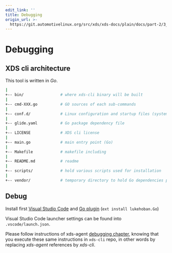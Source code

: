 ```yaml
---
edit_link: ''
title: Debugging
origin_url: >-
  https://git.automotivelinux.org/src/xds/xds-docs/plain/docs/part-2/3_xds-cli/4_debug.md?h=flounder
---
```


<!-- WARNING: This file is generated by fetch_docs.js using /home/boron/Documents/AGL/docs-webtemplate/site/_data/tocs/devguides/flounder/xds-docs-guides-flounder-devguides-book.yml -->

# Debugging

## XDS cli architecture

This tool is written in *Go*.

```bash
|
+-- bin/                # where xds-cli binary will be built
|
+-- cmd-XXX.go          # GO sources of each sub-commands
|
+-- conf.d/             # Linux configuration and startup files (systemd user service)
|
+-- glide.yaml          # Go package dependency file
|
+-- LICENSE             # XDS cli license
|
+-- main.go             # main entry point (Go)
|
+-- Makefile            # makefile including
|
+-- README.md           # readme
|
+-- scripts/            # hold various scripts used for installation
|
+-- vendor/             # temporary directory to hold Go dependencies packages
```

## Debug

Install first [Visual Studio Code](https://code.visualstudio.com/) and
[Go plugin](https://marketplace.visualstudio.com/items?itemName=lukehoban.Go)
(`ext install lukehoban.Go`)

Visual Studio Code launcher settings can be found into `.vscode/launch.json`.

Please follow instructions of xds-agent [debugging chapter](../2_xds-agent/4_debug.html#debug-xds-agent-go-code),
knowing that you execute these same instructions in `xds-cli` repo, in other words
by replacing *xds-agent* references by *xds-cli*.
